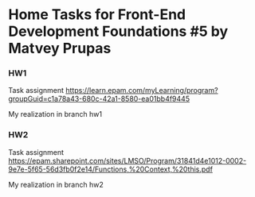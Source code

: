 # Home Tasks for Front-End Development Foundations #5 by Matvey Prupas

### HW1 

Task assignment https://learn.epam.com/myLearning/program?groupGuid=c1a78a43-680c-42a1-8580-ea01bb4f9445

My realization in branch hw1

### HW2 

Task assignment https://epam.sharepoint.com/sites/LMSO/Program/31841d4e1012-0002-9e7e-5f65-56d3fb0f2e14/Functions,%20Context,%20this.pdf

My realization in branch hw2
